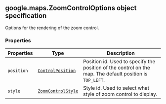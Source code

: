 <h2 id="ZoomControlOptions">
google.maps.ZoomControlOptions
object specification
</h2><p>Options for the rendering of the zoom control.</p><h3>Properties</h3><table summary="interface ZoomControlOptions - Properties" width="100%">
<thead>
<tr><th>Properties</th>
<th>Type</th>
<th>Description</th>
</tr></thead>
<tbody>
<tr>
<td><code>position</code></td>
<td><code><a href="#ControlPosition">ControlPosition</a></code></td>
<td>Position id. Used to specify the position of the control on the map. The default position is <code>TOP_LEFT</code>.</td>
</tr>
<tr>
<td><code>style</code></td>
<td><code><a href="#ZoomControlStyle">ZoomControlStyle</a></code></td>
<td>Style id. Used to select what style of zoom control to display.</td>
</tr>
</tbody>
</table>
